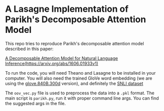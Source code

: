 # A Lasagne Implementation of Parikh's Decomposable Attention Model

This repo tries to reproduce Parikh's decomposable attention model described in this paper:

[A Decomposable Attention Model for Natural Language Inference(https://arxiv.org/abs/1606.01933v1)](https://arxiv.org/abs/1606.01933v1)

To run the code, you will need Theano and Lasagne to be installed in your
computer. You will also need the trained GloVe word embedding (we are using the
[glove.840B.300d](http://nlp.stanford.edu/data/glove.840B.300d.zip) version),
and definitely the [SNLI
dataset](http://nlp.stanford.edu/projects/snli/snli_1.0.zip)

The `oov_vec.py` file is used to preprocess the data into a `.pkl` format.
The main script is `parikh.py`, run it with proper command line args. You can
find the suggested args in the file.


